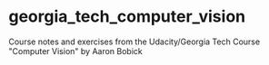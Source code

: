# georgia_tech_computer_vision
Course notes and exercises from the Udacity/Georgia Tech Course "Computer Vision" by Aaron Bobick
